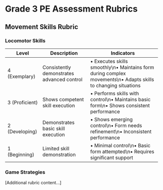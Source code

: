 # Grade 3 PE Assessment Rubrics

## Movement Skills Rubric

### Locomotor Skills
|Level|Description|Indicators|
|---|---|---|
|4 (Exemplary)|Consistently demonstrates advanced control|• Executes skills smoothly\n• Maintains form during complex movements\n• Adapts skills to changing situations|
|3 (Proficient)|Shows competent skill execution|• Performs skills with control\n• Maintains basic form\n• Shows consistent performance|
|2 (Developing)|Demonstrates basic skill execution|• Shows emerging control\n• Form needs refinement\n• Inconsistent performance|
|1 (Beginning)|Limited skill demonstration|• Minimal control\n• Basic form attempted\n• Requires significant support|

### Game Strategies
[Additional rubric content...]